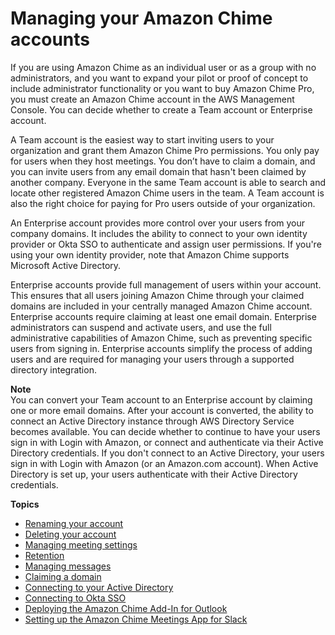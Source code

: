 # Managing your Amazon Chime accounts<a name="manage-chime-account"></a>

If you are using Amazon Chime as an individual user or as a group with no administrators, and you want to expand your pilot or proof of concept to include administrator functionality or you want to buy Amazon Chime Pro, you must create an Amazon Chime account in the AWS Management Console\. You can decide whether to create a Team account or Enterprise account\. 

A Team account is the easiest way to start inviting users to your organization and grant them Amazon Chime Pro permissions\. You only pay for users when they host meetings\. You don’t have to claim a domain, and you can invite users from any email domain that hasn't been claimed by another company\. Everyone in the same Team account is able to search and locate other registered Amazon Chime users in the team\. A Team account is also the right choice for paying for Pro users outside of your organization\.

An Enterprise account provides more control over your users from your company domains\. It includes the ability to connect to your own identity provider or Okta SSO to authenticate and assign user permissions\. If you're using your own identity provider, note that Amazon Chime supports Microsoft Active Directory\.

Enterprise accounts provide full management of users within your account\. This ensures that all users joining Amazon Chime through your claimed domains are included in your centrally managed Amazon Chime account\. Enterprise accounts require claiming at least one email domain\. Enterprise administrators can suspend and activate users, and use the full administrative capabilities of Amazon Chime, such as preventing specific users from signing in\. Enterprise accounts simplify the process of adding users and are required for managing your users through a supported directory integration\. 

**Note**  
You can convert your Team account to an Enterprise account by claiming one or more email domains\. After your account is converted, the ability to connect an Active Directory instance through AWS Directory Service becomes available\. You can decide whether to continue to have your users sign in with Login with Amazon, or connect and authenticate via their Active Directory credentials\. If you don't connect to an Active Directory, your users sign in with Login with Amazon \(or an Amazon\.com account\)\. When Active Directory is set up, your users authenticate with their Active Directory credentials\.

**Topics**
+ [Renaming your account](rename-account.md)
+ [Deleting your account](enterprise-account.md)
+ [Managing meeting settings](mtg-settings.md)
+ [Retention](archive-retention.md)
+ [Managing messages](message-settings.md)
+ [Claiming a domain](claim-domain.md)
+ [Connecting to your Active Directory](active_directory.md)
+ [Connecting to Okta SSO](okta_sso.md)
+ [Deploying the Amazon Chime Add\-In for Outlook](deploy-addin.md)
+ [Setting up the Amazon Chime Meetings App for Slack](config-slack.md)